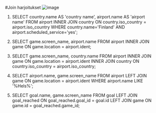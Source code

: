 #Join harjoitukset
![image](https://github.com/user-attachments/assets/b956c688-fae5-412f-bd2b-37458ddf7439)


1. SELECT country.name AS 'country name', airport.name AS 'airport name' FROM airport INNER JOIN country ON country.iso_country = airport.iso_country WHERE country.name='Finland' AND airport.scheduled_service='yes';

2. SELECT game.screen_name, airport.name FROM airport INNER JOIN game ON game.location = airport.ident;

3. SELECT game.screen_name, country.name FROM airport INNER JOIN game ON game.location = airport.ident INNER JOIN country ON country.iso_country = airport.iso_country;

4. SELECT airport.name, game.screen_name FROM airport LEFT JOIN game ON game.location = airport.ident WHERE airport.name LIKE '%Hels%';

5. SELECT goal.name, game.screen_name FROM goal LEFT JOIN goal_reached ON goal_reached.goal_id = goal.id LEFT JOIN game ON game.id = goal_reached.game_id;
